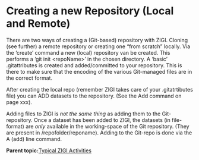 # Creating a new Repository \(Local and Remote\)

There are two ways of creating a \(Git-based\) repository with ZIGI. Cloning \(see further\) a remote repository or creating one “from scratch” locally. Via the ‘create’ command a new \(local\) repository van be created. This performs a ‘git init <repoName\>’ in the chosen directory. A ‘basic’ .gitattributes is created and added/committed to your repository. This is there to make sure that the encoding of the various Git-managed files are in the correct format.

After creating the local repo \(remember ZIGI takes care of your .gitatrtibutes file\) you can ADD datasets to the repository. \(See the Add command on page xxx\).

Adding files to ZIGI is *not the same thing* as adding them to the Git-repository. Once a dataset has been added to ZIGI, the datasets \(in file-format\) are *only* available in the working-space of the Git repository. \(They are present in /repofolder/reponame\). Adding to the Git-repo is done via the A \(add\) line command.

**Parent topic:**[Typical ZIGI Activities](zOS_ISPF_Git_Interface_Users_Guide_V3R0_typical_zigi_activities.md)

